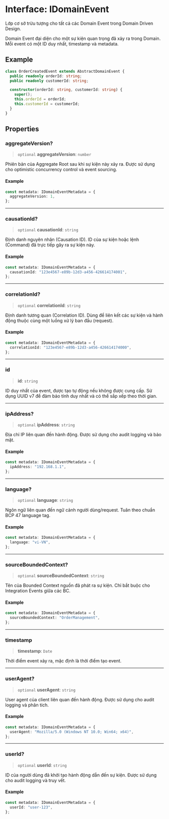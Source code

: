 # Interface: IDomainEvent

Lớp cơ sở trừu tượng cho tất cả các Domain Event trong Domain Driven Design.

Domain Event đại diện cho một sự kiện quan trọng đã xảy ra trong Domain.
Mỗi event có một ID duy nhất, timestamp và metadata.

## Example

```typescript
class OrderCreatedEvent extends AbstractDomainEvent {
  public readonly orderId: string;
  public readonly customerId: string;

  constructor(orderId: string, customerId: string) {
    super();
    this.orderId = orderId;
    this.customerId = customerId;
  }
}
```

## Properties

<a id="aggregateversion"></a>

### aggregateVersion?

> `optional` **aggregateVersion**: `number`

Phiên bản của Aggregate Root sau khi sự kiện này xảy ra.
Được sử dụng cho optimistic concurrency control và event sourcing.

#### Example

```typescript
const metadata: IDomainEventMetadata = {
  aggregateVersion: 1,
};
```

---

<a id="causationid"></a>

### causationId?

> `optional` **causationId**: `string`

Định danh nguyên nhân (Causation ID).
ID của sự kiện hoặc lệnh (Command) đã trực tiếp gây ra sự kiện này.

#### Example

```typescript
const metadata: IDomainEventMetadata = {
  causationId: "123e4567-e89b-12d3-a456-426614174001",
};
```

---

<a id="correlationid"></a>

### correlationId?

> `optional` **correlationId**: `string`

Định danh tương quan (Correlation ID).
Dùng để liên kết các sự kiện và hành động thuộc cùng một luồng xử lý ban đầu (request).

#### Example

```typescript
const metadata: IDomainEventMetadata = {
  correlationId: "123e4567-e89b-12d3-a456-426614174000",
};
```

---

<a id="id"></a>

### id

> **id**: `string`

ID duy nhất của event, được tạo tự động nếu không được cung cấp.
Sử dụng UUID v7 để đảm bảo tính duy nhất và có thể sắp xếp theo thời gian.

---

<a id="ipaddress"></a>

### ipAddress?

> `optional` **ipAddress**: `string`

Địa chỉ IP liên quan đến hành động.
Được sử dụng cho audit logging và bảo mật.

#### Example

```typescript
const metadata: IDomainEventMetadata = {
  ipAddress: "192.168.1.1",
};
```

---

<a id="language"></a>

### language?

> `optional` **language**: `string`

Ngôn ngữ liên quan đến ngữ cảnh người dùng/request.
Tuân theo chuẩn BCP 47 language tag.

#### Example

```typescript
const metadata: IDomainEventMetadata = {
  language: "vi-VN",
};
```

---

<a id="sourceboundedcontext"></a>

### sourceBoundedContext?

> `optional` **sourceBoundedContext**: `string`

Tên của Bounded Context nguồn đã phát ra sự kiện.
Chỉ bắt buộc cho Integration Events giữa các BC.

#### Example

```typescript
const metadata: IDomainEventMetadata = {
  sourceBoundedContext: "OrderManagement",
};
```

---

<a id="timestamp"></a>

### timestamp

> **timestamp**: `Date`

Thời điểm event xảy ra, mặc định là thời điểm tạo event.

---

<a id="useragent"></a>

### userAgent?

> `optional` **userAgent**: `string`

User agent của client liên quan đến hành động.
Được sử dụng cho audit logging và phân tích.

#### Example

```typescript
const metadata: IDomainEventMetadata = {
  userAgent: "Mozilla/5.0 (Windows NT 10.0; Win64; x64)",
};
```

---

<a id="userid"></a>

### userId?

> `optional` **userId**: `string`

ID của người dùng đã khởi tạo hành động dẫn đến sự kiện.
Được sử dụng cho audit logging và truy vết.

#### Example

```typescript
const metadata: IDomainEventMetadata = {
  userId: "user-123",
};
```
